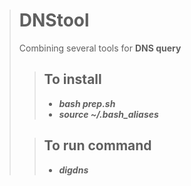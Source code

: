 ># DNStool
>Combining several tools for **DNS query**
>>## To install
>> - ***bash prep.sh***  
>> - ***source ~/.bash_aliases***
>
>>## To run command
>> - ***digdns***
